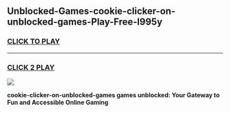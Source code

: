 
## Unblocked-Games-cookie-clicker-on-unblocked-games-Play-Free-l995y
<h3>
<a href="https://premium76.site?title=cookie-clicker-on-unblocked-games&ref=10A">CLICK TO PLAY</a></h3>
<hr>

<h3>
<a href="https://premium76.site?title=cookie-clicker-on-unblocked-games&ref=10A">CLICK 2 PLAY</a>
  
</h3>

<a href="https://premium76.site?title=cookie-clicker-on-unblocked-games&ref=10A"><img src="https://clearcache.store/games.png"></a>


**cookie-clicker-on-unblocked-games games unblocked: Your Gateway to Fun and Accessible Online Gaming**
